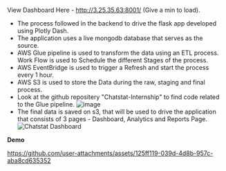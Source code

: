 View Dashboard Here - http://3.25.35.63:8001/ (Give a min to load).

* The process followed in the backend to drive the flask app developed using Plotly Dash.
* The application uses a live mongodb database that serves as the source.
* AWS Glue pipeline is used to transform the data using an ETL process. Work Flow is used to Schedule the different Stages of the process.
* AWS EventBridge is used to trigger a Refresh and start the process every 1 hour.
* AWS S3 is used to store the Data during the raw, staging and final process.
* Look at the github repositery "Chatstat-Internship" to find code related to the Glue pipeline.
![image](https://github.com/user-attachments/assets/0729ef15-c80b-4d3d-869e-ac4da7d3de70)
* The final data is saved on s3, that will be used to drive the application that consists of 3 pages - Dashboard, Analytics and Reports Page.
![Chatstat Dashboard](https://github.com/user-attachments/assets/b8cc92c4-5bdc-4006-a3db-bc74a7b97984)

**Demo**

https://github.com/user-attachments/assets/125ff119-039d-4d8b-957c-aba8cd635352

